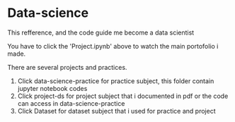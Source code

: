 # Data-science
This refference, and the code guide me become a data scientist

You have to click the 'Project.ipynb' above to watch the main portofolio i made.

There are several projects and practices.
1. Click data-science-practice for practice subject, this folder contain jupyter notebook codes
2. Click project-ds for project subject that i documented in pdf or the code can access in data-science-practice
3. Click Dataset for dataset subject that i used for practice and project
